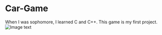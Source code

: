 # Car-Game
When I was sophomore, I learned C and C++. This game is my first project.
![Image text](https://github.com/hyx1998/Car-Game/blob/master/img.PNG?raw=true)
